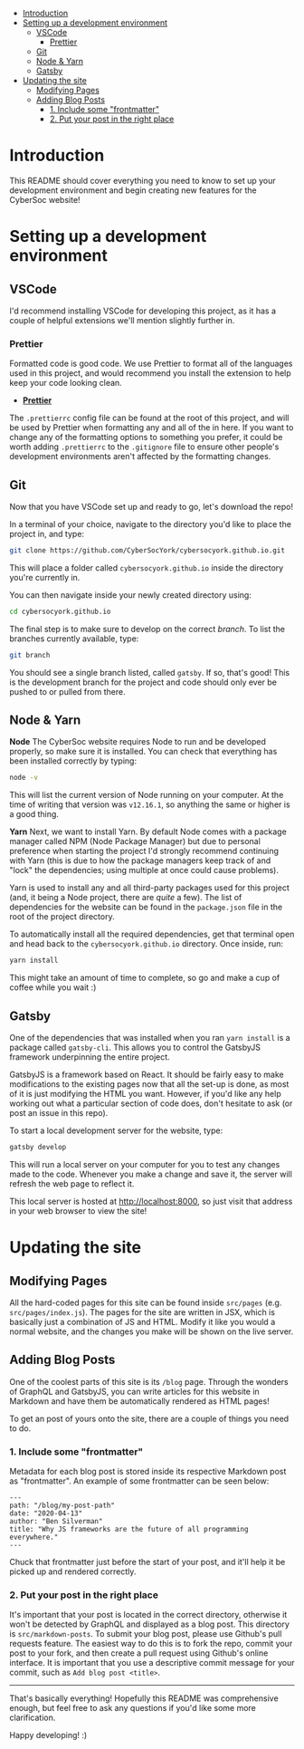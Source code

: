 - [Introduction](#introduction)
- [Setting up a development environment](#setting-up-a-development-environment)
  - [VSCode](#vscode)
    - [Prettier](#prettier)
  - [Git](#git)
  - [Node & Yarn](#node--yarn)
  - [Gatsby](#gatsby)
- [Updating the site](#updating-the-site)
  - [Modifying Pages](#modifying-pages)
  - [Adding Blog Posts](#adding-blog-posts)
    - [1. Include some "frontmatter"](#1-include-some-%22frontmatter%22)
    - [2. Put your post in the right place](#2-put-your-post-in-the-right-place)

# Introduction

This README should cover everything you need to know to set up your development environment and begin creating new features for the CyberSoc website!

# Setting up a development environment

## VSCode

I'd recommend installing VSCode for developing this project, as it has a couple of helpful extensions we'll mention slightly further in.

### Prettier

Formatted code is good code. We use Prettier to format all of the languages used in this project, and would recommend you install the extension to help keep your code looking clean.

- [**Prettier**](https://marketplace.visualstudio.com/items?itemName=esbenp.prettier-vscode)

The `.prettierrc` config file can be found at the root of this project, and will be used by Prettier when formatting any and all of the in here. If you want to change any of the formatting options to something you prefer, it could be worth adding `.prettierrc` to the `.gitignore` file to ensure other people's development environments aren't affected by the formatting changes.

## Git

Now that you have VSCode set up and ready to go, let's download the repo!

In a terminal of your choice, navigate to the directory you'd like to place the project in, and type:

```bash
git clone https://github.com/CyberSocYork/cybersocyork.github.io.git
```

This will place a folder called `cybersocyork.github.io` inside the directory you're currently in.

You can then navigate inside your newly created directory using:

```bash
cd cybersocyork.github.io
```

The final step is to make sure to develop on the correct _branch_. To list the branches currently available, type:

```bash
git branch
```

You should see a single branch listed, called `gatsby`. If so, that's good! This is the development branch for the project and code should only ever be pushed to or pulled from there.

## Node & Yarn

**Node**
The CyberSoc website requires Node to run and be developed properly, so make sure it is installed. You can check that everything has been installed correctly by typing:

```bash
node -v
```

This will list the current version of Node running on your computer. At the time of writing that version was `v12.16.1`, so anything the same or higher is a good thing.

**Yarn**
Next, we want to install Yarn. By default Node comes with a package manager called NPM (Node Package Manager) but due to personal preference when starting the project I'd strongly recommend continuing with Yarn (this is due to how the package managers keep track of and "lock" the dependencies; using multiple at once could cause problems).

Yarn is used to install any and all third-party packages used for this project (and, it being a Node project, there are _quite_ a few). The list of dependencies for the website can be found in the `package.json` file in the root of the project directory.

To automatically install all the required dependencies, get that terminal open and head back to the `cybersocyork.github.io` directory. Once inside, run:

```bash
yarn install
```

This might take an amount of time to complete, so go and make a cup of coffee while you wait :)

## Gatsby

One of the dependencies that was installed when you ran `yarn install` is a package called `gatsby-cli`. This allows you to control the GatsbyJS framework underpinning the entire project.

GatsbyJS is a framework based on React. It should be fairly easy to make modifications to the existing pages now that all the set-up is done, as most of it is just modifying the HTML you want. However, if you'd like any help working out what a particular section of code does, don't hesitate to ask (or post an issue in this repo).

To start a local development server for the website, type:

```bash
gatsby develop
```

This will run a local server on your computer for you to test any changes made to the code. Whenever you make a change and save it, the server will refresh the web page to reflect it.

This local server is hosted at [http://localhost:8000](http://localhost:8000), so just visit that address in your web browser to view the site!

# Updating the site

## Modifying Pages

All the hard-coded pages for this site can be found inside `src/pages` (e.g. `src/pages/index.js`). The pages for the site are written in JSX, which is basically just a combination of JS and HTML. Modify it like you would a normal website, and the changes you make will be shown on the live server.

## Adding Blog Posts

One of the coolest parts of this site is its `/blog` page. Through the wonders of GraphQL and GatsbyJS, you can write articles for this website in Markdown and have them be automatically rendered as HTML pages!

To get an post of yours onto the site, there are a couple of things you need to do.

### 1. Include some "frontmatter"

Metadata for each blog post is stored inside its respective Markdown post as "frontmatter". An example of some frontmatter can be seen below:

```
---
path: "/blog/my-post-path"
date: "2020-04-13"
author: "Ben Silverman"
title: "Why JS frameworks are the future of all programming everywhere."
---
```

Chuck that frontmatter just before the start of your post, and it'll help it be picked up and rendered correctly.

### 2. Put your post in the right place

It's important that your post is located in the correct directory, otherwise it won't be detected by GraphQL and displayed as a blog post. This directory is `src/markdown-posts`.
To submit your blog post, please use Github's pull requests feature. The easiest way to do this is to fork the repo, commit your post to your fork, and then create a pull request using Github's online interface. It is important that you use a descriptive commit message for your commit, such as `Add blog post <title>`.

---

That's basically everything! Hopefully this README was comprehensive enough, but feel free to ask any questions if you'd like some more clarification.

Happy developing! :)
